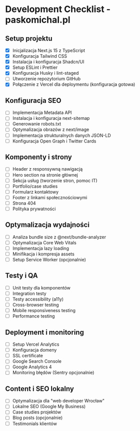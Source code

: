 # Development Checklist - paskomichal.pl

## Setup projektu

- [x] Inicjalizacja Next.js 15 z TypeScript
- [x] Konfiguracja Tailwind CSS
- [x] Instalacja i konfiguracja Shadcn/UI
- [x] Setup ESLint i Prettier
- [x] Konfiguracja Husky i lint-staged
- [ ] Utworzenie repozytorium GitHub
- [x] Połączenie z Vercel dla deploymentu (konfiguracja gotowa)

## Konfiguracja SEO

- [ ] Implementacja Metadata API
- [ ] Instalacja i konfiguracja next-sitemap
- [ ] Generowanie robots.txt
- [ ] Optymalizacja obrazów z next/image
- [ ] Implementacja strukturalnych danych JSON-LD
- [ ] Konfiguracja Open Graph i Twitter Cards

## Komponenty i strony

- [ ] Header z responsywną nawigacją
- [ ] Hero section na stronie głównej
- [ ] Sekcja usług (tworzenie stron, pomoc IT)
- [ ] Portfolio/case studies
- [ ] Formularz kontaktowy
- [ ] Footer z linkami społecznościowymi
- [ ] Strona 404
- [ ] Polityka prywatności

## Optymalizacja wydajności

- [ ] Analiza bundle size z @next/bundle-analyzer
- [ ] Optymalizacja Core Web Vitals
- [ ] Implementacja lazy loading
- [ ] Minifikacja i kompresja assets
- [ ] Setup Service Worker (opcjonalnie)

## Testy i QA

- [ ] Unit testy dla komponentów
- [ ] Integration testy
- [ ] Testy accessibility (a11y)
- [ ] Cross-browser testing
- [ ] Mobile responsiveness testing
- [ ] Performance testing

## Deployment i monitoring

- [ ] Setup Vercel Analytics
- [ ] Konfiguracja domeny
- [ ] SSL certificate
- [ ] Google Search Console
- [ ] Google Analytics 4
- [ ] Monitoring błędów (Sentry opcjonalnie)

## Content i SEO lokalny

- [ ] Optymalizacja dla "web developer Wrocław"
- [ ] Lokalne SEO (Google My Business)
- [ ] Case studies projektów
- [ ] Blog posts (opcjonalnie)
- [ ] Testimonials klientów
